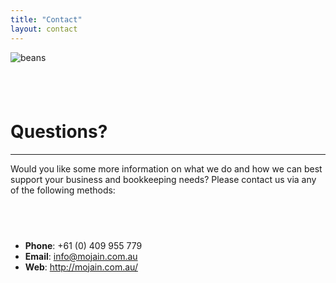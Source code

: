 ```yaml
---
title: "Contact"
layout: contact
---
```


![beans](/assets/images/beans.jpg)

## &nbsp;

# Questions?

---

Would you like some more information on what we do and how we can best support your business and bookkeeping needs? Please contact us via any of the following methods:

## &nbsp;

 * **Phone**: +61 (0) 409 955 779
 * **Email**: info@mojain.com.au
 * **Web**: http://mojain.com.au/


# &nbsp;
